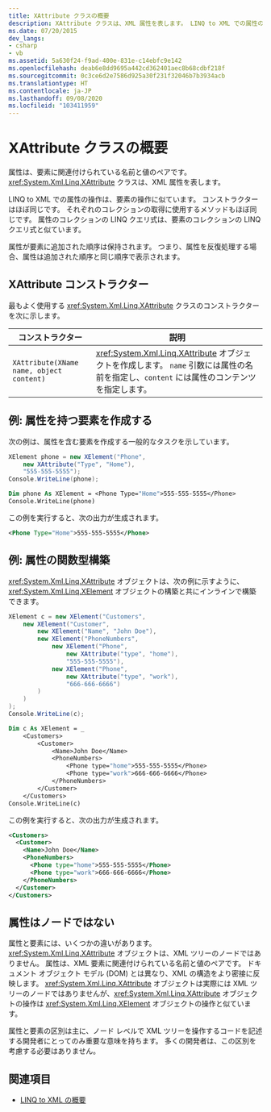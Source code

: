 ```yaml
---
title: XAttribute クラスの概要
description: XAttribute クラスは、XML 属性を表します。 LINQ to XML での属性の操作は、要素の操作に似ています。
ms.date: 07/20/2015
dev_langs:
- csharp
- vb
ms.assetid: 5a630f24-f9ad-400e-831e-c14ebfc9e142
ms.openlocfilehash: deab6e8dd9695a442cd362401aec8b68cdbf218f
ms.sourcegitcommit: 0c3ce6d2e7586d925a30f231f32046b7b3934acb
ms.translationtype: HT
ms.contentlocale: ja-JP
ms.lasthandoff: 09/08/2020
ms.locfileid: "103411959"
---
```

# <a name="xattribute-class-overview"></a>XAttribute クラスの概要

属性は、要素に関連付けられている名前と値のペアです。 <xref:System.Xml.Linq.XAttribute> クラスは、XML 属性を表します。

LINQ to XML での属性の操作は、要素の操作に似ています。 コンストラクターはほぼ同じです。 それぞれのコレクションの取得に使用するメソッドもほぼ同じです。 属性のコレクションの LINQ クエリ式は、要素のコレクションの LINQ クエリ式と似ています。

属性が要素に追加された順序は保持されます。 つまり、属性を反復処理する場合、属性は追加された順序と同じ順序で表示されます。

## <a name="the-xattribute-constructor"></a>XAttribute コンストラクター

最もよく使用する <xref:System.Xml.Linq.XAttribute> クラスのコンストラクターを次に示します。

|コンストラクター|説明|
|-----------------|-----------------|
|`XAttribute(XName name, object content)`|<xref:System.Xml.Linq.XAttribute> オブジェクトを作成します。 `name` 引数には属性の名前を指定し、`content` には属性のコンテンツを指定します。|

## <a name="example-create-an-element-with-an-attribute"></a>例: 属性を持つ要素を作成する

次の例は、属性を含む要素を作成する一般的なタスクを示しています。

```csharp
XElement phone = new XElement("Phone",
    new XAttribute("Type", "Home"),
    "555-555-5555");
Console.WriteLine(phone);
```

```vb
Dim phone As XElement = <Phone Type="Home">555-555-5555</Phone>
Console.WriteLine(phone)
```

この例を実行すると、次の出力が生成されます。

```xml
<Phone Type="Home">555-555-5555</Phone>
```

## <a name="example-functional-construction-of-attributes"></a>例: 属性の関数型構築

<xref:System.Xml.Linq.XAttribute> オブジェクトは、次の例に示すように、<xref:System.Xml.Linq.XElement> オブジェクトの構築と共にインラインで構築できます。

```csharp
XElement c = new XElement("Customers",
    new XElement("Customer",
        new XElement("Name", "John Doe"),
        new XElement("PhoneNumbers",
            new XElement("Phone",
                new XAttribute("type", "home"),
                "555-555-5555"),
            new XElement("Phone",
                new XAttribute("type", "work"),
                "666-666-6666")
        )
    )
);
Console.WriteLine(c);
```

```vb
Dim c As XElement = _
    <Customers>
        <Customer>
            <Name>John Doe</Name>
            <PhoneNumbers>
                <Phone type="home">555-555-5555</Phone>
                <Phone type="work">666-666-6666</Phone>
            </PhoneNumbers>
        </Customer>
    </Customers>
Console.WriteLine(c)
```

この例を実行すると、次の出力が生成されます。

```xml
<Customers>
  <Customer>
    <Name>John Doe</Name>
    <PhoneNumbers>
      <Phone type="home">555-555-5555</Phone>
      <Phone type="work">666-666-6666</Phone>
    </PhoneNumbers>
  </Customer>
</Customers>
```

## <a name="attributes-arent-nodes"></a>属性はノードではない

属性と要素には、いくつかの違いがあります。 <xref:System.Xml.Linq.XAttribute> オブジェクトは、XML ツリーのノードではありません。 属性は、XML 要素に関連付けられている名前と値のペアです。 ドキュメント オブジェクト モデル (DOM) とは異なり、XML の構造をより密接に反映します。 <xref:System.Xml.Linq.XAttribute> オブジェクトは実際には XML ツリーのノードではありませんが、<xref:System.Xml.Linq.XAttribute> オブジェクトの操作は <xref:System.Xml.Linq.XElement> オブジェクトの操作と似ています。

属性と要素の区別は主に、ノード レベルで XML ツリーを操作するコードを記述する開発者にとってのみ重要な意味を持ちます。 多くの開発者は、この区別を考慮する必要はありません。

## <a name="see-also"></a>関連項目

- [LINQ to XML の概要](linq-xml-overview.md)

